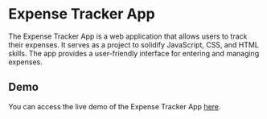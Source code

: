 # Expense Tracker App

The Expense Tracker App is a web application that allows users to track their expenses. It serves as a project to solidify JavaScript, CSS, and HTML skills. The app provides a user-friendly interface for entering and managing expenses.

## Demo

You can access the live demo of the Expense Tracker App [here](https://mikioooo.github.io/guidecash/).

